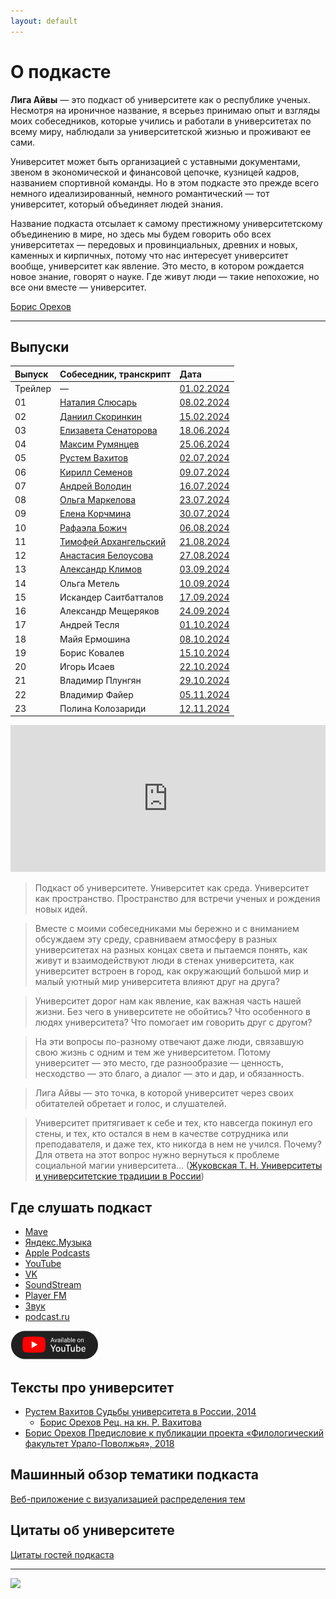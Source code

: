 ```yaml
---
layout: default
---
```


# О подкасте

**Лига Айвы** — это подкаст об университете как о республике ученых. Несмотря на ироничное название, я всерьез принимаю опыт и взгляды моих собеседников, которые учились и работали в университетах по всему миру, наблюдали за университетской жизнью и проживают ее сами. 

Университет может быть организацией с уставными документами, звеном в экономической и финансовой цепочке, кузницей кадров, названием спортивной команды. Но в этом подкасте это прежде всего немного идеализированный, немного романтический — тот университет, который объединяет людей знания. 

Название подкаста отсылает к самому престижному университетскому объединению в мире, но здесь мы будем говорить обо всех университетах — передовых и провинциальных, древних и новых, каменных и кирпичных, потому что нас интересует университет вообще, университет как явление. Это место, в котором рождается новое знание, говорят о науке. Где живут люди — такие непохожие, но все они вместе — университет.

[Борис Орехов](https://nevmenandr.github.io/)

* * *

## Выпуски

| Выпуск       | Собеседник, транскрипт          | Дата   |
|:-------------|:--------------------------------|:-------|
| Трейлер      | —                               | [01.02.2024](https://universitates.mave.digital/ep-1) |
| 01           | [Наталия Слюсарь](./ep-01.html) | [08.02.2024](https://universitates.mave.digital/ep-2) |
| 02           | [Даниил Скоринкин](./ep-02.html)| [15.02.2024](https://universitates.mave.digital/ep-3) |
| 03           | [Елизавета Сенаторова](./ep-03.html)| [18.06.2024](https://universitates.mave.digital/ep-4) |
| 04           | [Максим Румянцев](./ep-04.html) | [25.06.2024](https://universitates.mave.digital/ep-5) |
| 05           | [Рустем Вахитов](./ep-05.html)  | [02.07.2024](https://universitates.mave.digital/ep-6) |
| 06           | [Кирилл Семенов](./ep-06.html)  | [09.07.2024](https://universitates.mave.digital/ep-7) |
| 07           | [Андрей Володин](./ep-07.html)  | [16.07.2024](https://universitates.mave.digital/ep-8) |
| 08           | [Ольга Маркелова](./ep-08.html) | [23.07.2024](https://universitates.mave.digital/ep-9) |
| 09           | [Елена Корчмина](./ep-09.html)  | [30.07.2024](https://universitates.mave.digital/ep-10) |
| 10           | [Рафаэла Божич](./ep-10.html)   | [06.08.2024](https://universitates.mave.digital/ep-11) |
| 11           | [Тимофей Архангельский](./ep-11.html) | [21.08.2024](https://universitates.mave.digital/ep-12) |
| 12           | [Анастасия Белоусова](./ep-12.html) | [27.08.2024](https://universitates.mave.digital/ep-13) |
| 13           | [Александр Климов](./ep-13.html)    | [03.09.2024](https://universitates.mave.digital/ep-14) |
| 14           | Ольга Метель                        | [10.09.2024](https://universitates.mave.digital/ep-15) |
| 15           | Искандер Саитбатталов               | [17.09.2024](https://universitates.mave.digital/ep-16) |
| 16           | Александр Мещеряков                 | [24.09.2024](https://universitates.mave.digital/ep-17) |
| 17           | Андрей Тесля                        | [01.10.2024](https://universitates.mave.digital/ep-18) |
| 18           | Майя Ермошина                       | [08.10.2024](https://universitates.mave.digital/ep-19) |
| 19           | Борис Ковалев                       | [15.10.2024](https://universitates.mave.digital/ep-20) |
| 20           | Игорь Исаев                         | [22.10.2024](https://universitates.mave.digital/ep-21) |
| 21           | Владимир Плунгян                    | [29.10.2024](https://universitates.mave.digital/ep-22) |
| 22           | Владимир Файер                      | [05.11.2024](https://universitates.mave.digital/ep-23) |
| 23           | Полина Колозариди                   | [12.11.2024](https://universitates.mave.digital/ep-24) |

<iframe src="https://player.mave.digital?podcast=universitates&episode=1&color=rgb(245,215,95)&mute=1&date=1&download=1" style="width: 100%" height="235" scrolling="no" frameborder="no"></iframe>

> Подкаст об университете. Университет как среда. Университет как пространство. Пространство для встречи ученых и рождения новых идей.

> Вместе с моими собеседниками мы бережно и с вниманием обсуждаем эту среду, сравниваем атмосферу в разных университетах на разных концах света и пытаемся понять, как живут и взаимодействуют люди в стенах университета, как университет встроен в город, как окружающий большой мир и малый уютный мир университета влияют друг на друга?

> Университет дорог нам как явление, как важная часть нашей жизни. Без чего в университете не обойтись? Что особенного в людях университета? Что помогает им говорить друг с другом? 

> На эти вопросы по-разному отвечают даже люди, связавшую свою жизнь с одним и тем же университетом. Потому университет — это место, где разнообразие — ценность, несходство — это благо, а диалог — это и дар, и обязанность.

> Лига Айвы — это точка, в которой университет через своих обитателей обретает и голос, и слушателей.

> Университет притягивает к себе и тех, кто навсегда покинул его стены, и тех, кто остался в нем в качестве сотрудника или преподавателя, и даже тех, кто никогда в нем не учился. Почему? Для ответа на этот вопрос нужно вернуться к проблеме социальной магии университета... ([Жуковская Т. Н. Университеты и университетские традиции в России](https://history.museums.spbu.ru/files/Issledovaniya/publikacii_sotrudnikov/Univ_tradicii.pdf))

## Где слушать подкаст

*   [Mave](https://universitates.mave.digital)
*   [Яндекс.Музыка](https://music.yandex.ru/album/29434531)
*   [Apple Podcasts](https://podcasts.apple.com/us/podcast/лига-айвы-об-университете/id1728738207)
*   [YouTube](https://www.youtube.com/@universitates-podcast/)
*   [VK](https://vk.com/video/@universitates)
*   [SoundStream](https://soundstream.media/playlist/liga-ayvy-ob-universitete)
*   [Player FM](https://player.fm/series/ligha-aivy-ob-univiersitietie)
*   [Звук](https://zvuk.com/podcast/32742237)
*   [podcast.ru](https://podcast.ru/1728738207/e)

  [![](./AvailableonYouTube-black-1xPNG.png)](https://www.youtube.com/@universitates-podcast/)

## Тексты про университет

- [Рустем Вахитов Судьбы университета в России, 2014](https://khamovniky.ru/wp-content/uploads/09c3df0da6391b5f1349607afb315d30.pdf)
  - [Борис Орехов Рец. на кн. Р. Вахитова](./review.pdf)
- [Борис Орехов Предисловие к публикации проекта «Филологический факультет Урало-Поволжья», 2018](./UPu.pdf)

## Машинный обзор тематики подкаста

[Веб-приложение с визуализацией распределения тем](./lda.html)

## Цитаты об университете

[Цитаты гостей подкаста](./cite.html)

* * *

![](./logo.png)






